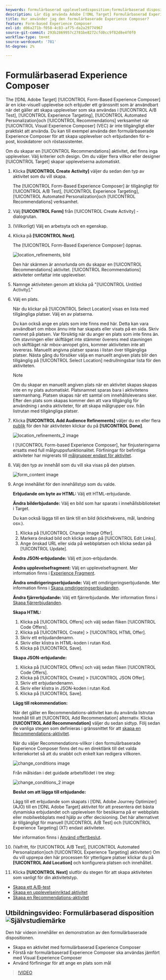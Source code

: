 ```yaml
---
keywords: formulärbaserad upplevelsedisposition;formulärbaserad disposition;förbättringar
description: Lär dig använda Adobe [!DNL Target] Formulärbaserad Experience Composer för att skapa icke-visuella upplevelser. Använd den här dispositionen när VEC inte är tillgängligt eller inte är praktiskt att använda.
title: Hur använder jag den formulärbaserade Experience Composer?
feature: Form-based Experience Composer
exl-id: d06a271b-f058-4c83-af75-da2a29774967
source-git-commit: 293b2869957c2781be8272cfd0cc9f82d8e4f0f0
workflow-type: tm+mt
source-wordcount: '781'
ht-degree: 2%

---
```


# Formulärbaserad Experience Composer

The [!DNL Adobe Target] [!UICONTROL Form-Based Experience Composer] är en icke-visuell upplevelse och erbjuder ett gränssnitt som är användbart när det gäller att skapa upplevelser som ska användas i [!UICONTROL A/B Test], [!UICONTROL Experience Targeting], [!UICONTROL Automated Personalization]och [!UICONTROL Recommendations] verksamhet när [!UICONTROL Visual Experience Composer] (VEC) är inte tillgängligt eller praktiskt att använda. Du kan till exempel använda den formulärbaserade Experience Composer för att skapa upplevelser och erbjudanden för e-post, kioskdatorer och röstassistenter.

Om du skapar en [!UICONTROL Recommendations] aktivitet, det finns inga upplevelser. Välj kriterier och design. Om du väljer flera villkor eller designer [!UICONTROL Target] skapar upplevelserna automatiskt.

1. Klicka **[!UICONTROL Create Activity]** väljer du sedan den typ av aktivitet som du vill skapa.

   The [!UICONTROL Form-Based Experience Composer] är tillgängligt för [!UICONTROL A/B Test], [!UICONTROL Experience Targeting], [!UICONTROL Automated Personalization]och [!UICONTROL Recommendations] verksamhet.

1. Välj **[!UICONTROL Form]** från [!UICONTROL Create Activity] -dialogrutan.

1. (Villkorligt) Välj en arbetsyta och en egenskap.

1. Klicka på **[!UICONTROL Next]**.

   The [!UICONTROL Form-Based Experience Composer] öppnas.

   ![location_refinements, bild](assets/location_refinements.png)

   Den här skärmen är annorlunda om du skapar en [!UICONTROL Recommendations] aktivitet. [!UICONTROL Recommendations] aktiviteter omfattar inte upplevelser.

1. Namnge aktiviteten genom att klicka på &quot;[!UICONTROL Untitled Activity].&quot;
1. Välj en plats.

   När du klickar på [!UICONTROL Select Location] visas en lista med tillgängliga platser. Välj en av platserna.

   Du kan också ange en plats som inte finns med här. Detta kan vara användbart om mbox ännu inte har skapats eller visats på en sida. Skriv namnet på platsen. Var försiktig när du anger en plats som inte finns än. Om stavningen eller skiftläget inte stämmer överens med stavningen och skiftläget när mbox-anropet görs, kommer aktiviteten inte att levereras. Manuellt angivna platser sparas i listan över tillgängliga platser. Nästa gång du försöker välja en manuellt angiven plats blir den tillgänglig på [!UICONTROL Select Location] nedrullningsbar lista för den aktiviteten.

   >[!NOTE]
   >
   >Om du skapar en manuellt angiven plats när en aktivitet skapas skapas inte en ny plats automatiskt. Platsnamnet sparas bara i aktivitetens sammanhang. Platsen skapas när ett samtal om innehållsleverans sker. Efter den plats som skapas kommer den att vara tillgänglig för användning i andra aktiviteter, för att skapa målgrupper osv. från listrutan med tillgängliga platser.

1. Klicka **[!UICONTROL Add Audience Refinements]** väljer du en eller flera [publik](/help/main/c-target/target.md#concept_A782F8481A5041EBA75103CB26376522) för den här aktiviteten klickar du på **[!UICONTROL Done]**.

   ![location_refinements_2 image](assets/location_refinements_2.png)

   I [!UICONTROL Form-based Experience Composer], har finjusteringarna ersatts med full målgruppsfunktionalitet. Förfiningar för befintliga aktiviteter har migrerats till [målgrupper endast för aktivitet](/help/main/c-target/creating-activity-only-audience.md#concept_A6BADCF530ED4AE1852E677FEBE68483).

1. Välj den typ av innehåll som du vill ska visas på den platsen.

   ![form_content image](assets/form_content.png)

1. Ange innehållet för den innehållstyp som du valde.

   **Erbjudande om byte av HTML:** Välj ett HTML-erbjudande.

   **Ändra bilderbjudande:** Välj en bild som har sparats i innehållsbiblioteket i Target.

   Du kan också lägga till en länk till en bild (klickfrekvens, mål, landning osv.).

   1. Klicka på [!UICONTROL Change Image Offer].
   1. Markera önskad bild och klicka sedan på [!UICONTROL Edit Links].
   1. Ange önskad URL eller sida på webbplatsen och klicka sedan på [!UICONTROL Update].

   **Ändra JSON-erbjudande:** Välj ett json-erbjudande.

   **Ändra upplevelsefragment:** Välj en upplevelsefragment. Mer information finns i [Experience Fragment](/help/main/c-experiences/c-manage-content/aem-experience-fragments.md).

   **Ändra omdirigeringserbjudande:** Välj ett omdirigeringserbjudande. Mer information finns i [Skapa omdirigeringserbjudanden](/help/main/c-experiences/c-manage-content/offer-redirect.md).

   **Ändra fjärrerbjudande:** Välj ett fjärrerbjudande. Mer information finns i [Skapa fjärrerbjudanden](/help/main/c-experiences/c-manage-content/about-remote-offers.md).

   **Skapa HTML:**

   1. Klicka på [!UICONTROL Offers] och välj sedan fliken [!UICONTROL Code Offers].
   1. Klicka på [!UICONTROL Create] > [!UICONTROL HTML Offer].
   1. Skriv ett erbjudandenamn.
   1. Skriv eller klistra in HTML-koden i rutan Kod.
   1. Klicka på [!UICONTROL Save].

   **Skapa JSON-erbjudande:**

   1. Klicka på [!UICONTROL Offers] och välj sedan fliken [!UICONTROL Code Offers].
   1. Klicka på [!UICONTROL Create] > [!UICONTROL JSON Offer].
   1. Skriv ett erbjudandenamn.
   1. Skriv eller klistra in JSON-koden i rutan Kod.
   1. Klicka på [!UICONTROL Save].

   **Lägg till rekommendation:**

   När det gäller en Recommendations-aktivitet kan du använda listrutan Innehåll till att [!UICONTROL Add Recommendation] alternativ. Klicka **[!UICONTROL Add Recommendation]** väljer du sedan sidtyp. Följ sedan de vanliga stegen som definieras i gränssnittet för att [skapa en Recommendations-aktivitet](/help/main/c-recommendations/t-create-recs-activity/create-recs-activity.md).

   När du väljer Recommendations-villkor i den formulärbaserade Experience Composer finns det nu en direktlänk till det valda kriteriekortet så att du snabbt och enkelt kan redigera villkoren.

   ![change_conditions image](assets/change_criteria.png)

   Från målsidan i det guidade arbetsflödet i tre steg:

   ![change_conditions_2 image](assets/change_criteria_2.png)

   **Beslut om att lägga till erbjudande:**

   Lägg till ett erbjudande som skapats i [!DNL Adobe Journey Optimizer] (AJO) till en [!DNL Adobe Target] aktivitet för att presentera det bästa dynamiska erbjudandet och upplevelsen för besökarna på er webbplats eller mobilwebbplats med hjälp av offer decisioning. Det här alternativet är tillgängligt för manuell [!UICONTROL A/B Test] och [!UICONTROL Experience Targeting] (XT) endast aktiviteter.

   Mer information finns i [Använd offertbeslut](/help/main/c-integrating-target-with-mac/ajo/offer-decision.md).

1. (Valfritt, för [!UICONTROL A/B Test], [!UICONTROL Automated Personalization]och [!UICONTROL Experience Targeting] aktiviteter) Om du vill upprepa den här processen för ytterligare platser klickar du på **[!UICONTROL Add Location]** och konfigurera platsen och innehållet.
1. Klicka **[!UICONTROL Next]** slutför du stegen för att skapa aktiviteten som vanligt för din aktivitetstyp.

* [Skapa ett A/B-test](/help/main/c-activities/t-test-ab/t-test-create-ab/test-create-ab.md)
* [Skapa en upplevelseinriktad aktivitet](/help/main/c-activities/t-experience-target/t-xt-create/xt-create.md#task_D6B3429AC31549E1A70EDF04B3DDC765)
* [Skapa en Recommendations-aktivitet](/help/main/c-recommendations/t-create-recs-activity/create-recs-activity.md#task_6874328773C64C44A73F0A130AD3F96F)

## Utbildningsvideo: Formulärbaserad disposition ![Självstudiemärke](/help/main/assets/tutorial.png)

Den här videon innehåller en demonstration av den formulärbaserade dispositionen.

* Skapa en aktivitet med formulärbaserad Experience Composer
* Förstå när formulärbaserad Experience Composer ska användas jämfört med Visual Experience Composer
* Använd förfiningar för att ange en plats som mål

>[!VIDEO](https://video.tv.adobe.com/v/17390)
